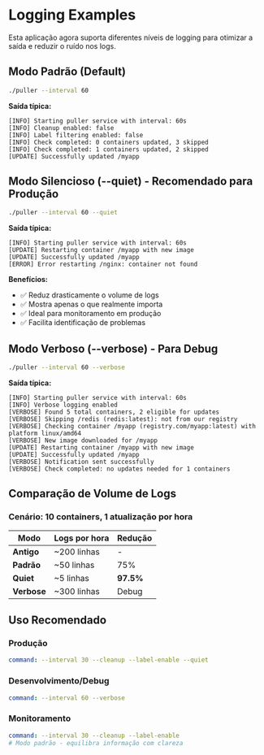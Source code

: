 # Logging Examples

Esta aplicação agora suporta diferentes níveis de logging para otimizar a saída e reduzir o ruído nos logs.

## Modo Padrão (Default)

```bash
./puller --interval 60
```

**Saída típica:**
```
[INFO] Starting puller service with interval: 60s
[INFO] Cleanup enabled: false
[INFO] Label filtering enabled: false
[INFO] Check completed: 0 containers updated, 3 skipped
[INFO] Check completed: 1 containers updated, 2 skipped
[UPDATE] Successfully updated /myapp
```

## Modo Silencioso (--quiet) - **Recomendado para Produção**

```bash
./puller --interval 60 --quiet
```

**Saída típica:**
```
[INFO] Starting puller service with interval: 60s
[UPDATE] Restarting container /myapp with new image
[UPDATE] Successfully updated /myapp
[ERROR] Error restarting /nginx: container not found
```

**Benefícios:**
- ✅ Reduz drasticamente o volume de logs
- ✅ Mostra apenas o que realmente importa
- ✅ Ideal para monitoramento em produção
- ✅ Facilita identificação de problemas

## Modo Verboso (--verbose) - Para Debug

```bash
./puller --interval 60 --verbose
```

**Saída típica:**
```
[INFO] Starting puller service with interval: 60s
[INFO] Verbose logging enabled
[VERBOSE] Found 5 total containers, 2 eligible for updates
[VERBOSE] Skipping /redis (redis:latest): not from our registry
[VERBOSE] Checking container /myapp (registry.com/myapp:latest) with platform linux/amd64
[VERBOSE] New image downloaded for /myapp
[UPDATE] Restarting container /myapp with new image
[UPDATE] Successfully updated /myapp
[VERBOSE] Notification sent successfully
[VERBOSE] Check completed: no updates needed for 1 containers
```

## Comparação de Volume de Logs

### Cenário: 10 containers, 1 atualização por hora

| Modo | Logs por hora | Redução |
|------|---------------|---------|
| **Antigo** | ~200 linhas | - |
| **Padrão** | ~50 linhas | 75% |
| **Quiet** | ~5 linhas | **97.5%** |
| **Verbose** | ~300 linhas | Debug |

## Uso Recomendado

### Produção
```yaml
command: --interval 30 --cleanup --label-enable --quiet
```

### Desenvolvimento/Debug
```yaml
command: --interval 60 --verbose
```

### Monitoramento
```yaml
command: --interval 30 --cleanup --label-enable
# Modo padrão - equilibra informação com clareza
``` 